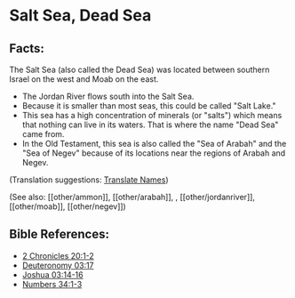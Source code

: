 # Salt Sea, Dead Sea #

## Facts: ##

The Salt Sea (also called the Dead Sea) was located between southern Israel on the west and Moab on the east.

* The Jordan River flows south into the Salt Sea.
* Because it is smaller than most seas, this could be called "Salt Lake."
* This sea has a high concentration of minerals (or "salts") which means that nothing can live in its waters. That is where the name "Dead Sea" came from.
* In the Old Testament, this sea is also called the "Sea of Arabah" and the "Sea of Negev" because of its locations near the regions of Arabah and Negev.

(Translation suggestions: [Translate Names](en/ta-vol1/translate/man/translate-names))

(See also: [[other/ammon]], [[other/arabah]], , [[other/jordanriver]], [[other/moab]], [[other/negev]])

## Bible References: ##

* [2 Chronicles 20:1-2](en/tn/2ch/help/20/01)
* [Deuteronomy 03:17](en/tn/deu/help/03/17)
* [Joshua 03:14-16](en/tn/jos/help/03/14)
* [Numbers 34:1-3](en/tn/num/help/34/01)